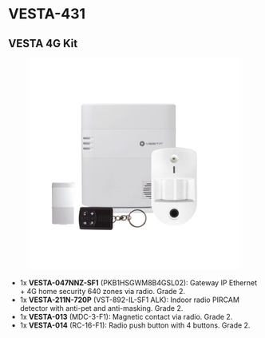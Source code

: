 # VESTA-431

## VESTA 4G Kit

<figure><img src=".gitbook/assets/image (373).png" alt=""><figcaption></figcaption></figure>

* 1x **VESTA-047NNZ-SF1** (PKB1HSGWM8B4GSL02): Gateway IP Ethernet + 4G home security 640 zones via radio. Grade 2.
* 1x **VESTA-211N-720P** (VST-892-IL-SF1 ALK): Indoor radio PIRCAM detector with anti-pet and anti-masking. Grade 2.
* 1x **VESTA-013** (MDC-3-F1): Magnetic contact via radio. Grade 2.
* 1x **VESTA-014** (RC-16-F1): Radio push button with 4 buttons. Grade 2.
